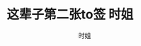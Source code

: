 # 这辈子第二张to签 时姐

<div style="display:flex;flex-direction: column;gap:1rem;justify-content: center;align-items:center">
  <el-image style="width: 180px;" :src="url" />
  <el-tag type="danger" style="width:200px">时姐</el-tag>
</div>

<script setup>
import { ref } from 'vue'
import { ElImage, ElTag } from 'element-plus'
import 'element-plus/es/components/image/style/css'
import 'element-plus/es/components/tag/style/css'

const url = ref('https://raw.githubusercontent.com/baizhi958216/baizhi958216.github.io/main/docs/AllDocs/KickMe/nine.png')
</script>